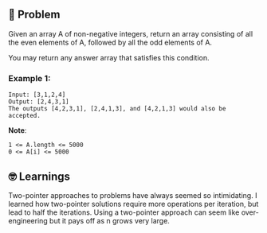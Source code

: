 ## 🧐 Problem
Given an array A of non-negative integers, return an array consisting of all the even elements of A, followed by all the odd elements of A.

You may return any answer array that satisfies this condition.

### Example 1:
``` 
Input: [3,1,2,4]
Output: [2,4,3,1]
The outputs [4,2,3,1], [2,4,1,3], and [4,2,1,3] would also be accepted.
```
 

**Note**:
``` 
1 <= A.length <= 5000
0 <= A[i] <= 5000
```

## 🤓 Learnings 
Two-pointer approaches to problems have always seemed so intimidating. I learned how two-pointer solutions require more operations per iteration, but lead to half the iterations. Using a two-pointer approach can seem like over-engineering but it pays off as n grows very large.